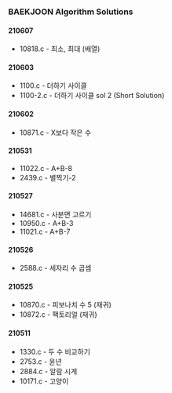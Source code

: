 ### BAEKJOON Algorithm Solutions

#### 210607
- 10818.c - 최소, 최대 (배열)

#### 210603
- 1100.c - 더하기 사이클
- 1100-2.c - 더하기 사이클 sol 2 (Short Solution)

#### 210602
- 10871.c - X보다 작은 수

#### 210531
- 11022.c - A+B-8
- 2439.c - 별찍기-2

#### 210527
- 14681.c - 사분면 고르기
- 10950.c - A+B-3
- 11021.c - A+B-7

#### 210526
- 2588.c - 세자리 수 곱셈

#### 210525
- 10870.c - 피보나치 수 5 (재귀)
- 10872.c - 팩토리얼 (재귀)

#### 210511
- 1330.c - 두 수 비교하기
- 2753.c - 윤년
- 2884.c - 알람 시계
- 10171.c - 고양이

